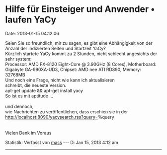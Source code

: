 Hilfe für Einsteiger und Anwender • laufen YaCy
===============================================

Date: 2013-01-15 04:12:06

Seien Sie so freundlich, mir zu sagen, es gibt eine Abhängigkeit von der
Anzahl der indizierten Seiten und Startzeit YaCy?\
Kürzlich startete YaCy kommt zu 2 Stunden, nicht schlecht angesichts der
sehr system:\
Processor: AMD FX-8120 Eight-Core @ 3.90GHz (8 Cores), Motherboard:
Gigabyte GA-990XA-UD3, Chipset: AMD nee ATI RD890, Memory: 32768MB\
Und noch eine Frage, nicht wie kann ich aktualisieren\
schreibt, die neueste Version.\
apt-get update && apt-get install yacy\
So ist es mit aptitude \...\
\
und dennoch,\
wie Nachrichten zu veröffentlichen, dass erschien sie in der\
<http://localhost:8090/yacysearch.rss?query=>%query\
\
\
Vielen Dank im Voraus

Statistik: Verfasst von
[mass](http://forum.yacy-websuche.de/memberlist.php?mode=viewprofile&u=8804)
--- Di Jan 15, 2013 4:12 am

------------------------------------------------------------------------
